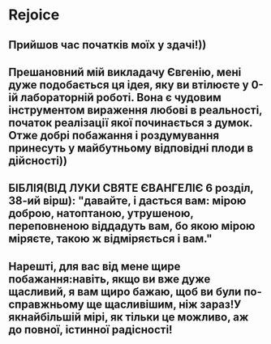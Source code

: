 # Rejoice

Прийшов час початків моїх у здачі!))
------------------------------------------------------------------------------------------------------------------------------------------
Прешановний мій викладачу Євгенію, мені дуже подобається ця ідея, яку ви втілюєте у 0-ій лабораторній роботі. Вона є чудовим інструментом вираження любові в реальності, початок реалізації якої починається з думок. Отже добрі побажання і роздумування принесуть у майбутньому відповідні плоди в дійсності))
------------------------------------------------------------------------------------------------------------------------------------------
БІБЛІЯ(ВІД ЛУКИ СВЯТЕ ЄВАНГЕЛІЄ 6 розділ, 38-ий вірш):
"давайте, і дасться вам: мірою доброю, натоптаною, утрушеною, переповненою віддадуть вам, бо якою мірою міряєте, такою ж відміряється і вам."
------------------------------------------------------------------------------------------------------------------------------------------
Нарешті, для вас від мене щире побажання:навіть, якщо ви вже дуже щасливий, я вам щиро бажаю, щоб ви були по-справжньому ще щасливішим, ніж зараз!У якнайбільшій мірі, як тільки це можливо, аж до повної, істинної радісності!
------------------------------------------------------------------------------------------------------------------------------------------
